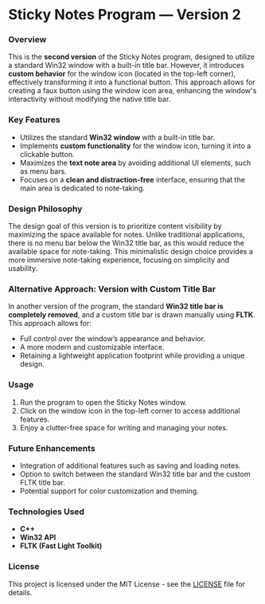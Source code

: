 # Sticky Notes Program — Version 2

### Overview
This is the **second version** of the Sticky Notes program, designed to utilize a standard Win32 window with a built-in title bar. However, it introduces **custom behavior** for the window icon (located in the top-left corner), effectively transforming it into a functional button. This approach allows for creating a faux button using the window icon area, enhancing the window's interactivity without modifying the native title bar.

### Key Features
- Utilizes the standard **Win32 window** with a built-in title bar.
- Implements **custom functionality** for the window icon, turning it into a clickable button.
- Maximizes the **text note area** by avoiding additional UI elements, such as menu bars.
- Focuses on a **clean and distraction-free** interface, ensuring that the main area is dedicated to note-taking.

### Design Philosophy
The design goal of this version is to prioritize content visibility by maximizing the space available for notes. Unlike traditional applications, there is no menu bar below the Win32 title bar, as this would reduce the available space for note-taking. This minimalistic design choice provides a more immersive note-taking experience, focusing on simplicity and usability.

### Alternative Approach: Version with Custom Title Bar
In another version of the program, the standard **Win32 title bar is completely removed**, and a custom title bar is drawn manually using **FLTK**. This approach allows for:
- Full control over the window’s appearance and behavior.
- A more modern and customizable interface.
- Retaining a lightweight application footprint while providing a unique design.

### Usage
1. Run the program to open the Sticky Notes window.
2. Click on the window icon in the top-left corner to access additional features.
3. Enjoy a clutter-free space for writing and managing your notes.

### Future Enhancements
- Integration of additional features such as saving and loading notes.
- Option to switch between the standard Win32 title bar and the custom FLTK title bar.
- Potential support for color customization and theming.

### Technologies Used
- **C++**
- **Win32 API**
- **FLTK (Fast Light Toolkit)**

### License
This project is licensed under the MIT License - see the [LICENSE](LICENSE) file for details.

